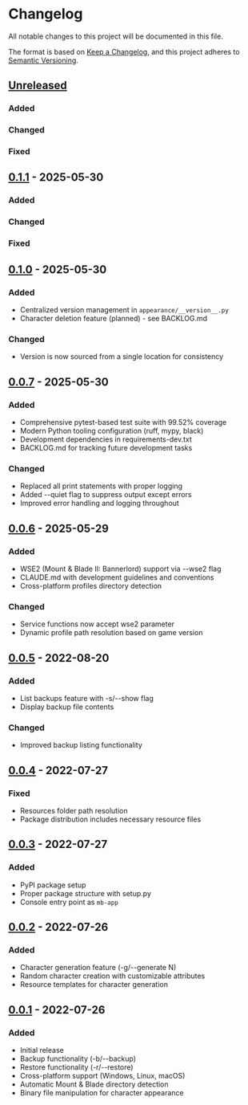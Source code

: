 # Changelog

All notable changes to this project will be documented in this file.

The format is based on [Keep a Changelog](https://keepachangelog.com/en/1.0.0/),
and this project adheres to [Semantic Versioning](https://semver.org/spec/v2.0.0.html).

## [Unreleased]

### Added

### Changed

### Fixed

## [0.1.1] - 2025-05-30


### Added

### Changed

### Fixed

## [0.1.0] - 2025-05-30


### Added
- Centralized version management in `appearance/__version__.py`
- Character deletion feature (planned) - see BACKLOG.md

### Changed
- Version is now sourced from a single location for consistency

## [0.0.7] - 2025-05-30

### Added
- Comprehensive pytest-based test suite with 99.52% coverage
- Modern Python tooling configuration (ruff, mypy, black)
- Development dependencies in requirements-dev.txt
- BACKLOG.md for tracking future development tasks

### Changed
- Replaced all print statements with proper logging
- Added --quiet flag to suppress output except errors
- Improved error handling and logging throughout

## [0.0.6] - 2025-05-29

### Added
- WSE2 (Mount & Blade II: Bannerlord) support via --wse2 flag
- CLAUDE.md with development guidelines and conventions
- Cross-platform profiles directory detection

### Changed
- Service functions now accept wse2 parameter
- Dynamic profile path resolution based on game version

## [0.0.5] - 2022-08-20

### Added
- List backups feature with -s/--show flag
- Display backup file contents

### Changed
- Improved backup listing functionality

## [0.0.4] - 2022-07-27

### Fixed
- Resources folder path resolution
- Package distribution includes necessary resource files

## [0.0.3] - 2022-07-27

### Added
- PyPI package setup
- Proper package structure with setup.py
- Console entry point as `mb-app`

## [0.0.2] - 2022-07-26

### Added
- Character generation feature (-g/--generate N)
- Random character creation with customizable attributes
- Resource templates for character generation

## [0.0.1] - 2022-07-26

### Added
- Initial release
- Backup functionality (-b/--backup)
- Restore functionality (-r/--restore)
- Cross-platform support (Windows, Linux, macOS)
- Automatic Mount & Blade directory detection
- Binary file manipulation for character appearance

[Unreleased]: https://github.com/doppelmarker/mb_appearance/compare/v0.1.1...HEAD
[0.1.1]: https://github.com/doppelmarker/mb_appearance/compare/v0.1.0...v0.1.1
[0.1.0]: https://github.com/doppelmarker/mb_appearance/compare/v0.0.7...v0.1.0
[0.0.7]: https://github.com/doppelmarker/mb_appearance/compare/v0.0.6...v0.0.7
[0.0.6]: https://github.com/doppelmarker/mb_appearance/compare/v0.0.5...v0.0.6
[0.0.5]: https://github.com/doppelmarker/mb_appearance/compare/v0.0.4...v0.0.5
[0.0.4]: https://github.com/doppelmarker/mb_appearance/compare/v0.0.3...v0.0.4
[0.0.3]: https://github.com/doppelmarker/mb_appearance/compare/v0.0.2...v0.0.3
[0.0.2]: https://github.com/doppelmarker/mb_appearance/compare/v0.0.1...v0.0.2
[0.0.1]: https://github.com/doppelmarker/mb_appearance/releases/tag/v0.0.1